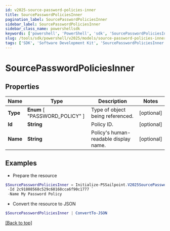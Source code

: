 ```yaml
---
id: v2025-source-password-policies-inner
title: SourcePasswordPoliciesInner
pagination_label: SourcePasswordPoliciesInner
sidebar_label: SourcePasswordPoliciesInner
sidebar_class_name: powershellsdk
keywords: ['powershell', 'PowerShell', 'sdk', 'SourcePasswordPoliciesInner', 'V2025SourcePasswordPoliciesInner'] 
slug: /tools/sdk/powershell/v2025/models/source-password-policies-inner
tags: ['SDK', 'Software Development Kit', 'SourcePasswordPoliciesInner', 'V2025SourcePasswordPoliciesInner']
---
```



# SourcePasswordPoliciesInner

## Properties

Name | Type | Description | Notes
------------ | ------------- | ------------- | -------------
**Type** |  **Enum** [  "PASSWORD_POLICY" ] | Type of object being referenced. | [optional] 
**Id** | **String** | Policy ID. | [optional] 
**Name** | **String** | Policy's human-readable display name. | [optional] 

## Examples

- Prepare the resource
```powershell
$SourcePasswordPoliciesInner = Initialize-PSSailpoint.V2025SourcePasswordPoliciesInner  -Type PASSWORD_POLICY `
 -Id 2c91808568c529c60168cca6f90c1777 `
 -Name My Password Policy
```

- Convert the resource to JSON
```powershell
$SourcePasswordPoliciesInner | ConvertTo-JSON
```


[[Back to top]](#) 

